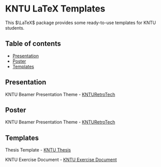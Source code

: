 # KNTU LaTeX Templates

This $\LaTeX$ package provides some ready-to-use templates for KNTU students. 

## Table of contents

- [Presentation](#presentation)
- [Poster](#poster)
- [Templates](#templates)

## Presentation
KNTU Beamer Presentation Theme - [KNTURetroTech](https://github.com/xemadp/kntu-beamer-presentation-modern)

## Poster
KNTU Beamer Presentation Theme - [KNTURetroTech](https://github.com/xemadp/KNTURetroTech)

## Templates
Thesis Template - [KNTU Thesis](https://github.com/msinamsina/kntu-thesis/)

KNTU Exercise Document - [KNTU Exercise Document](https://github.com/xemadp/KNED)
